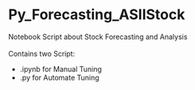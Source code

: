 # Py_Forecasting_ASIIStock
Notebook Script about Stock Forecasting and Analysis
</br></br>
Contains two Script:
* .ipynb for Manual Tuning
* .py for Automate Tuning
